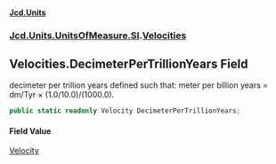 #### [Jcd.Units](index 'index')
### [Jcd.Units.UnitsOfMeasure.SI](Jcd.Units.UnitsOfMeasure.SI 'Jcd.Units.UnitsOfMeasure.SI').[Velocities](Velocities 'Jcd.Units.UnitsOfMeasure.SI.Velocities')

## Velocities.DecimeterPerTrillionYears Field

decimeter per trillion years defined such that: meter per billion years = dm/Tyr × (1.0/10.0)/(1000.0).

```csharp
public static readonly Velocity DecimeterPerTrillionYears;
```

#### Field Value
[Velocity](Velocity 'Jcd.Units.UnitTypes.Velocity')